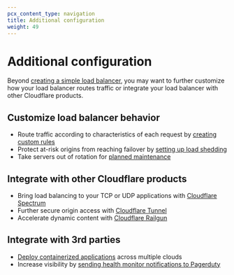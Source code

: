 ```yaml
---
pcx_content_type: navigation
title: Additional configuration
weight: 49
---
```


# Additional configuration

Beyond [creating a simple load balancer](/load-balancing/how-to/create-load-balancer/), you may want to further customize how your load balancer routes traffic or integrate your load balancer with other Cloudflare products.

## Customize load balancer behavior

*   Route traffic according to characteristics of each request by [creating custom rules](/load-balancing/additional-options/load-balancing-rules/)
*   Protect at-risk origins from reaching failover by [setting up load shedding](/load-balancing/additional-options/load-shedding/)
*   Take servers out of rotation for [planned maintenance](/load-balancing/additional-options/planned-maintenance/)

## Integrate with other Cloudflare products

*   Bring load balancing to your TCP or UDP applications with [Cloudflare Spectrum](/load-balancing/additional-options/spectrum/)
*   Further secure origin access with [Cloudflare Tunnel](/load-balancing/additional-options/cloudflare-tunnel/)
*   Accelerate dynamic content with [Cloudflare Railgun](/load-balancing/additional-options/railgun/)

## Integrate with 3rd parties

*   [Deploy containerized applications](/load-balancing/additional-options/deploy-containerized-applications/) across multiple clouds
*   Increase visibility by [sending health monitor notifications to Pagerduty](/load-balancing/additional-options/pagerduty-integration/)

